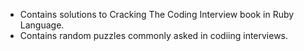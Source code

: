 <ul>
 <li> Contains solutions to Cracking The Coding Interview book in Ruby Language. </li>
 <li> Contains random puzzles commonly asked in codiing interviews. </li>
</ul> 
